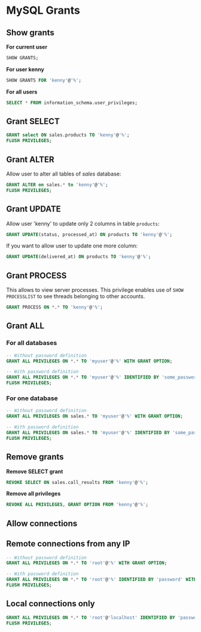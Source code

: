 # MySQL Grants

## Show grants

**For current user**

```sql
SHOW GRANTS;
```

**For user kenny**

```sql
SHOW GRANTS FOR 'kenny'@'%';
```

**For all users**

```sql
SELECT * FROM information_schema.user_privileges;
```

## Grant SELECT

```sql
GRANT select ON sales.products TO 'kenny'@'%';
FLUSH PRIVILEGES;
```

## Grant ALTER

Allow user to alter all tables of *sales* database:

```sql
GRANT ALTER on sales.* to 'kenny'@'%';
FLUSH PRIVILEGES;
```

## Grant UPDATE

Allow user 'kenny' to update only 2 columns in table `products`:

```sql
GRANT UPDATE(status, processed_at) ON products TO 'kenny'@'%';
```

If you want to allow user to update one more column:

```sql
GRANT UPDATE(delivered_at) ON products TO 'kenny'@'%';
```

## Grant PROCESS

This allows to view server processes. This privilege enables use of `SHOW PROCESSLIST` 
to see threads belonging to other accounts.

```sql
GRANT PROCESS ON *.* TO 'kenny'@'%';
```

## Grant ALL

### For all databases

```sql
-- Without password definition
GRANT ALL PRIVILEGES ON *.* TO 'myuser'@'%' WITH GRANT OPTION;

-- With password definition
GRANT ALL PRIVILEGES ON *.* TO 'myuser'@'%' IDENTIFIED BY 'some_password' WITH GRANT OPTION;
FLUSH PRIVILEGES;
```

### For one database

```sql
-- Without password definition
GRANT ALL PRIVILEGES ON sales.* TO 'myuser'@'%' WITH GRANT OPTION;

-- With password definition
GRANT ALL PRIVILEGES ON sales.* TO 'myuser'@'%' IDENTIFIED BY 'some_password' WITH GRANT OPTION;
FLUSH PRIVILEGES;
```

## Remove grants

**Remove SELECT grant**

```sql
REVOKE SELECT ON sales.call_results FROM 'kenny'@'%';
```

**Remove all privileges**

```sql
REVOKE ALL PRIVILEGES, GRANT OPTION FROM 'kenny'@'%';
```

## Allow connections

## Remote connections from any IP

```sql
-- Without password definition
GRANT ALL PRIVILEGES ON *.* TO 'root'@'%' WITH GRANT OPTION;

-- With password definition
GRANT ALL PRIVILEGES ON *.* TO 'root'@'%' IDENTIFIED BY 'password' WITH GRANT OPTION;
FLUSH PRIVILEGES;
```

## Local connections only

```sql
GRANT ALL PRIVILEGES ON *.* TO 'root'@'localhost' IDENTIFIED BY 'password' WITH GRANT OPTION;
FLUSH PRIVILEGES;
```
